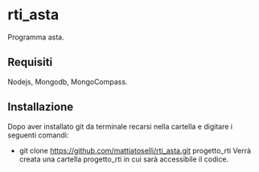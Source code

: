 # rti_asta
Programma asta.

## Requisiti
Nodejs, Mongodb, MongoCompass.

## Installazione
Dopo aver installato git da terminale recarsi nella cartella e digitare i seguenti comandi:
- git clone https://github.com/mattiatoselli/rti_asta.git progetto_rti
Verrà creata una cartella progetto_rti in cui sarà accessibile il codice.
